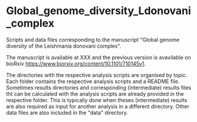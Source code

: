 # Global_genome_diversity_Ldonovani_complex
Scripts and data files corresponding to the manuscript "Global genome diversity of the Leishmania donovani complex".

The manuscript is available at XXX and the previous version is avavilable on bioRxiv https://www.biorxiv.org/content/10.1101/710145v1.

The directories with the respective analysis scripts are organised by topic. Each folder contains the respective analysis scripts and a README file. Sometimes results directories and corresponding (intermediate) results files tht can be calculated with the analysis scripts are already provided in the respective folder. This is typically done when theses (intermediate) results are also required as input for another analysis in a different directory. Other data files are also included in the "data" directory.

